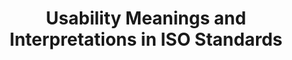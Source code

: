 ---
title: "Usability Meanings and Interpretations in ISO Standards"
authors:
  - Alain Abran
  - Adel Khelifi
  - Witold Suryn
  - Ahmed Seffah
release: Software Quality Control 11(4), S.325-338, 2003
categories:
  - Usability
keywords:
  - Software usability
  - Software measures
  - Usability
  - ISO 9126
  - ISO 9241
  - Software quality
  - Usability models
link: https://s3.amazonaws.com/publicationslist.org/data/a.abran/ref-2271/790.pdf
comment: >-
    This paper gives an overview of the definition and quality characteristics of the term usability of various ISO standards. Interestingly, security is mentioned in some standards as a quality feature of usability.
---